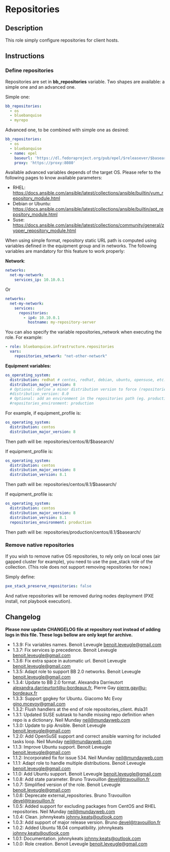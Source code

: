 # Repositories

## Description

This role simply configure repositories for client hosts.

## Instructions

### Define repositories

Repositories are set in **bb_repositories** variable. Two shapes are available: a
simple one and an advanced one.

Simple one:

```yaml
bb_repositories:
  - os
  - bluebanquise
  - myrepo
```

Advanced one, to be combined with simple one as desired:

```yaml
bb_repositories:
  - os
  - bluebanquise
  - name: epel
    baseurl: 'https://dl.fedoraproject.org/pub/epel/$releasever/$basearch/'
    proxy: 'https://proxy:8080'
```

Available advanced variables depends of the target OS. Please refer to the following pages to know available parameters:

* RHEL: https://docs.ansible.com/ansible/latest/collections/ansible/builtin/yum_repository_module.html
* Debian or Ubuntu: https://docs.ansible.com/ansible/latest/collections/ansible/builtin/apt_repository_module.html
* Suse: https://docs.ansible.com/ansible/latest/collections/community/general/zypper_repository_module.html

When using simple format, repository static URL path is computed using variables defined in the equipment group and in networks.
The following variables are mandatory for this feature to work properly:

**Network**:

```yaml
networks:
  net-my-network:
    services_ip: 10.10.0.1
```

Or 

```yaml
networks:
  net-my-network:
    services:
      repositories:
        - ip4: 10.10.0.1
          hostname: my-repository-server
```

You can also specify the variable repositories_network when executing the role.
For example: 

```yaml
- role: bluebanquise.infrastructure.repositories
  vars:
    repositories_network: "net-other-network"
```

**Equipment variables:**

```yaml
os_operating_system:
  distribution: redhat # centos, redhat, debian, ubuntu, opensuse, etc.
  distribution_major_version: 8
  # Optional: define a minor distribution version to force (repositories/PXE)
  #distribution_version: 8.0
  # Optional: add an environment in the repositories path (eg. production, staging) (repositories/PXE)
  #repositories_environment: production
```

For example, if equipment_profile is:

```yaml
os_operating_system:
  distribution: centos
  distribution_major_version: 8
```

Then path will be: repositories/centos/8/$basearch/

If equipment_profile is:

```yaml
os_operating_system:
  distribution: centos
  distribution_major_version: 8
  distribution_version: 8.1
```

Then path will be: repositories/centos/8.1/$basearch/

If equipment_profile is:

```yaml
os_operating_system:
  distribution: centos
  distribution_major_version: 8
  distribution_version: 8.1
  repositories_environment: production
```

Then path will be: repositories/production/centos/8.1/$basearch/

### Remove native repositories

If you wish to remove native OS repositories, to rely only on local ones (air gapped cluster for example), you need to use the pxe_stack role of the collection. (This role does not support removing repositories for now.)

Simply define:

```yaml
pxe_stack_preserve_repositories: false
```

And native repositories will be removed during nodes deployment (PXE install, not playbook execution).

## Changelog

**Please now update CHANGELOG file at repository root instead of adding logs in this file.
These logs bellow are only kept for archive.**

* 1.3.9: Fix variables names. Benoit Leveugle <benoit.leveugle@gmail.com>
* 1.3.7: Fix services ip precedence. Benoit Leveugle <benoit.leveugle@gmail.com>
* 1.3.6: Fix extra space in automatic url. Benoit Leveugle <benoit.leveugle@gmail.com>
* 1.3.5: Adapt role to support BB 2.0 networks. Benoit Leveugle <benoit.leveugle@gmail.com>
* 1.3.4: Update to BB 2.0 format. Alexandra Darrieutort <alexandra.darrieurtort@u-bordeaux.fr>, Pierre Gay <pierre.gay@u-bordeaux.fr>
* 1.3.3: Support gpgkey for Ubuntu. Giacomo Mc Evoy <gino.mcevoy@gmail.com>
* 1.3.2: Flush handlers at the end of role repositories_client. #sla31
* 1.3.1: Updated SUSE subtask to handle missing repo definition when repo is a dictionary. Neil Munday <neil@mundayweb.com>
* 1.3.0: Update to pip Ansible. Benoit Leveugle <benoit.leveugle@gmail.com>
* 1.2.0: Add OpenSuSE support and correct ansible warning for included tasks loop. Neil Munday <neil@mundayweb.com>
* 1.1.3: Improve Ubuntu support. Benoit Leveugle <benoit.leveugle@gmail.com>
* 1.1.2: Incorporated fix for issue 534. Neil Munday <neil@mundayweb.com>
* 1.1.1: Adapt role to handle multiple distributions. Benoit Leveugle <benoit.leveugle@gmail.com>
* 1.1.0: Add Ubuntu support. Benoit Leveugle <benoit.leveugle@gmail.com>
* 1.0.8: Add state parameter. Bruno Travouillon <devel@travouillon.fr>
* 1.0.7: Simplified version of the role. Benoit Leveugle <benoit.leveugle@gmail.com>
* 1.0.6: Deprecate external_repositories. Bruno Travouillon <devel@travouillon.fr>
* 1.0.5: Added support for excluding packages from CentOS and RHEL repositories. Neil Munday <neil@mundayweb.com>
* 1.0.4: Clean. johnnykeats <johnny.keats@outlook.com>
* 1.0.3: Add support of major release version. Bruno <devel@travouillon.fr>
* 1.0.2: Added Ubuntu 18.04 compatibility. johnnykeats <johnny.keats@outlook.com>
* 1.0.1: Documentation. johnnykeats <johnny.keats@outlook.com>
* 1.0.0: Role creation. Benoit Leveugle <benoit.leveugle@gmail.com>
